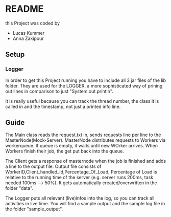 # README

this Project was coded by

* Lucas Kummer
* Anna Zakipour

## Setup

### Logger

In order to get this Project running you have to include all 3 jar files of the lib folder.
They are used for the LOGGER, a more sophisticated way of prining out lines in comparison to just "System.out.println".

It is really useful because you can track the thread number, the class it is called in and the timestamp, not just a printed info line.

## Guide

The Main class reads the request.txt in, sends requests line per line to the MasterNode(Mock-Server).
MasterNode distributes requests to Workers via workerqueue. If queue is empty, it waits until new WOrker arrives.
When Workers finish their job, the get put back into the queue.

The Client gets a response of masternode when the job is finished and adds a line to the output file.
Output file consists of WorkerID,Client_handled_id,Percentage_Of_Load, Percentage of Load is relative to the running time of the server (e.g. server runs 200ms, task needed 100ms --> 50%).
It gets automatically created/overwritten in the folder "data".

The Logger puts all relevant (live)infos into the log, so you can track all activities in live time.
You will find a sample output and the sample log file in the folder "sample_output".
